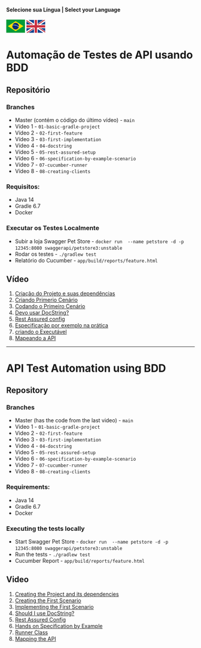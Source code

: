 #### Selecione sua Língua | Select your Language
<a href='#automação-de-testes-de-api-usando-bdd'><img src="images/pt-br.png" alt="Português" width="50" /></a>
<a href='#api-test-automation-using-bdd'><img src="images/en.jpg" alt="English" width="50" /></a>


# Automação de Testes de API usando BDD

## Repositório

### Branches
* Master (contém o código do último vídeo)  - `main` 
* Vídeo 1 - `01-basic-gradle-project`
* Vídeo 2 - `02-first-feature`
* Vídeo 3 - `03-first-implementation`
* Vídeo 4 - `04-docstring`
* Vídeo 5 - `05-rest-assured-setup`
* Vídeo 6 - `06-specification-by-example-scenario`
* Vídeo 7 - `07-cucumber-runner`
* Vídeo 8 - `08-creating-clients`

### Requisitos:
* Java 14
* Gradle 6.7
* Docker


### Executar os Testes Localmente
* Subir a loja Swagger Pet Store - `docker run  --name petstore -d -p 12345:8080 swaggerapi/petstore3:unstable`
* Rodar os testes - `./gradlew test`
* Relatório do Cucumber - `app/build/reports/feature.html`

## Vídeo

1. [Criação do Projeto e suas dependências](https://youtu.be/YTKIVemoibA)
1. [Criando Primerio Cenário](https://youtu.be/dmSimWz21RQ) 
1. [Codando o Primeiro Cenário](https://youtu.be/qJyYvdAYZzY)
1. [Devo usar DocString?](https://youtu.be/FVssrtDRs_o)
1. [Rest Assured config](https://youtu.be/Ca_z5m_GtpI)
1. [Especificação por exemplo na prática](https://youtu.be/yZA65qXKxoQ)
1. [criando o Executável](https://youtu.be/jSWksLZ9Z7M)
1. [Mapeando a API](https://youtu.be/ltgVZ8Pbjcc)

---

# API Test Automation using BDD

## Repository

### Branches
* Master (has the code from the last video)  - `main` 
* Video 1 - `01-basic-gradle-project`
* Video 2 - `02-first-feature`
* Video 3 - `03-first-implementation`
* Video 4 - `04-docstring`
* Video 5 - `05-rest-assured-setup`
* Video 6 - `06-specification-by-example-scenario`
* Video 7 - `07-cucumber-runner`
* Video 8 - `08-creating-clients`

### Requirements:
* Java 14
* Gradle 6.7
* Docker

### Executing the tests locally
* Start Swagger Pet Store - `docker run  --name petstore -d -p 12345:8080 swaggerapi/petstore3:unstable`
* Run the tests - `./gradlew test`
* Cucumber Report - `app/build/reports/feature.html`

## Video

1. [Creating the Project and its dependencies](https://youtu.be/0i72N1Fz_y0) 
1. [Creating the First Scenario](https://youtu.be/A3uiR4quZr4) 
1. [Implementing the First Scenario](https://youtu.be/uFoq-XtbBa0)
1. [Should I use DocString?](https://youtu.be/M-S55a6ei1M)
1. [Rest Assured Config](https://youtu.be/3jHMpmZfylY)
1. [Hands on Specification by Example](https://youtu.be/wkePKVTevYM)
1. [Runner Class](https://youtu.be/oqElg0mpfwY)
1. [Mapping the API](https://youtu.be/-_B2fFxfFdY)
